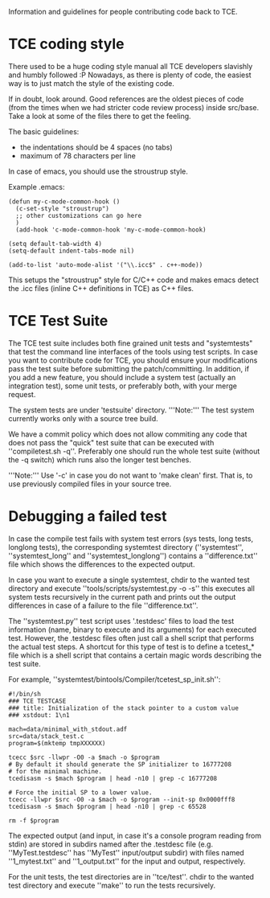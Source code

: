 Information and guidelines for people contributing code back to TCE.

TCE coding style
================

There used to be a huge coding style manual all TCE developers slavishly and humbly followed :P Nowadays, as there is plenty of code, the easiest way is to just match the style of the existing code. 

If in doubt, look around. Good references are the oldest pieces of code (from the times when we had stricter code review process) inside src/base. Take a look at some of the files there to get the feeling.

The basic guidelines:

 * the indentations should be 4 spaces (no tabs)
 * maximum of 78 characters per line 

In case of emacs, you should use the stroustrup style.

Example .emacs:

```
(defun my-c-mode-common-hook ()
  (c-set-style "stroustrup")
  ;; other customizations can go here
  )
  (add-hook 'c-mode-common-hook 'my-c-mode-common-hook)

(setq default-tab-width 4)
(setq-default indent-tabs-mode nil)

(add-to-list 'auto-mode-alist '("\\.icc$" . c++-mode))
```

This setups the "stroustrup" style for C/C++ code and makes emacs detect the .icc files (inline C++ definitions in TCE) as C++ files.

TCE Test Suite
==============

The TCE test suite includes both fine grained unit tests and "systemtests" that test 
the command line interfaces of the tools using test scripts. In case you want to contribute code for TCE, you should ensure your modifications pass the test suite before submitting the patch/committing. In addition, if you add a new feature, you should include a system test (actually an integration test), some unit tests, or preferably both, with your merge request.

The system tests are under 'testsuite' directory. '''Note:''' The test system currently works only with a source tree build.

We have a commit policy which does not allow commiting any code that does not pass the "quick" test suite that can be executed with ''compiletest.sh -q''. Preferably one should run the whole test suite (without the -q switch) which runs also the longer test benches.

'''Note:''' Use '-c' in case you do not want to 'make clean' first. That is, to use previously compiled files in your source tree.

Debugging a failed test
=======================

In case the compile test fails with system test errors (sys tests, long tests, longlong tests), the corresponding systemtest directory (''systemtest'', ''systemtest_long'' and ''systemtest_longlong'') contains a ''difference.txt'' file which shows the differences to  the expected output. 

In case you want to execute a single systemtest, chdir to the wanted test directory and execute ''tools/scripts/systemtest.py -o -s'' this executes all system tests recursively in the current path and prints out the output differences in case of a failure to the file ''difference.txt''. 

The ''systemtest.py'' test script uses '.testdesc' files to load the test information (name, binary to execute and its arguments) for each executed test. However, the .testdesc files often just call a shell script that performs the actual test steps. A shortcut for this type of test is to define a tcetest_* file which is a shell script that contains a certain magic words describing the test suite.

For example, ''systemtest/bintools/Compiler/tcetest_sp_init.sh'':

```
#!/bin/sh                                                                                                                                                                                                                                                                      
### TCE TESTCASE                                                                                                                                                                                                                                                               
### title: Initialization of the stack pointer to a custom value                                                                                                                                                                                                               
### xstdout: 1\n1                                                                                                                                                                                                                                                              
                                                                                                                                                                                                                                                                               
mach=data/minimal_with_stdout.adf                                                                                                                                                                                                                                              
src=data/stack_test.c                                                                                                                                                                                                                                                          
program=$(mktemp tmpXXXXXX)                                                                                                                                                                                                                                                    
                                                                                                                                                                                                                                                                               
tcecc $src -llwpr -O0 -a $mach -o $program                                                                                                                                                                                                                                     
# By default it should generate the SP initializer to 16777208                                                                                                                                                                                                                 
# for the minimal machine.                                                                                                                                                                                                                                                     
tcedisasm -s $mach $program | head -n10 | grep -c 16777208                                                                                                                                                                                                                     
                                                                                                                                                                                                                                                                               
# Force the initial SP to a lower value.
tcecc -llwpr $src -O0 -a $mach -o $program --init-sp 0x0000fff8
tcedisasm -s $mach $program | head -n10 | grep -c 65528

rm -f $program
```

The expected output (and input, in case it's  a console program reading from stdin) are stored in subdirs named after the .testdesc file (e.g. ''MyTest.testdesc'' has ''MyTest'' input/output subdir) 
with files named ''1_mytest.txt'' and ''1_output.txt'' for the input and output, respectively.

For the unit tests, the test directories are in ''tce/test''. chdir to the wanted test directory and execute ''make'' to run the tests recursively.
